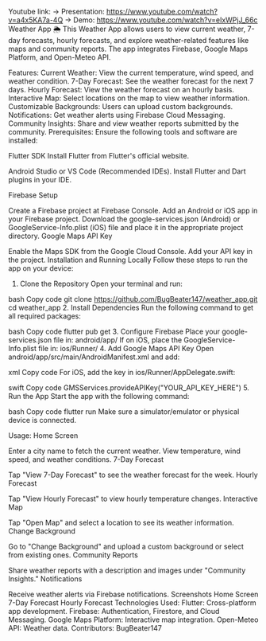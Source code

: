 Youtube link:
-> Presentation: https://www.youtube.com/watch?v=a4x5KA7a-4Q 
-> Demo: https://www.youtube.com/watch?v=eIxWPjJ_66c
Weather App 🌦️
This Weather App allows users to view current weather, 7-day forecasts, hourly forecasts, and explore weather-related features like maps and community reports. The app integrates Firebase, Google Maps Platform, and Open-Meteo API.

Features:
Current Weather: View the current temperature, wind speed, and weather condition.
7-Day Forecast: See the weather forecast for the next 7 days.
Hourly Forecast: View the weather forecast on an hourly basis.
Interactive Map: Select locations on the map to view weather information.
Customizable Backgrounds: Users can upload custom backgrounds.
Notifications: Get weather alerts using Firebase Cloud Messaging.
Community Insights: Share and view weather reports submitted by the community.
Prerequisites:
Ensure the following tools and software are installed:

Flutter SDK
Install Flutter from Flutter's official website.

Android Studio or VS Code (Recommended IDEs).
Install Flutter and Dart plugins in your IDE.

Firebase Setup

Create a Firebase project at Firebase Console.
Add an Android or iOS app in your Firebase project.
Download the google-services.json (Android) or GoogleService-Info.plist (iOS) file and place it in the appropriate project directory.
Google Maps API Key

Enable the Maps SDK from the Google Cloud Console.
Add your API key in the project.
Installation and Running Locally 
Follow these steps to run the app on your device:

1. Clone the Repository
Open your terminal and run:

bash
Copy code
git clone https://github.com/BugBeater147/weather_app.git
cd weather_app
2. Install Dependencies
Run the following command to get all required packages:

bash
Copy code
flutter pub get
3. Configure Firebase
Place your google-services.json file in:
android/app/
If on iOS, place the GoogleService-Info.plist file in:
ios/Runner/
4. Add Google Maps API Key
Open android/app/src/main/AndroidManifest.xml and add:

xml
Copy code
<meta-data
    android:name="com.google.android.geo.API_KEY"
    android:value="YOUR_API_KEY_HERE"/>
For iOS, add the key in ios/Runner/AppDelegate.swift:

swift
Copy code
GMSServices.provideAPIKey("YOUR_API_KEY_HERE")
5. Run the App
Start the app with the following command:

bash
Copy code
flutter run
Make sure a simulator/emulator or physical device is connected.

Usage:
Home Screen

Enter a city name to fetch the current weather.
View temperature, wind speed, and weather conditions.
7-Day Forecast

Tap "View 7-Day Forecast" to see the weather forecast for the week.
Hourly Forecast

Tap "View Hourly Forecast" to view hourly temperature changes.
Interactive Map

Tap "Open Map" and select a location to see its weather information.
Change Background

Go to "Change Background" and upload a custom background or select from existing ones.
Community Reports

Share weather reports with a description and images under "Community Insights."
Notifications

Receive weather alerts via Firebase notifications.
Screenshots
Home Screen	7-Day Forecast	Hourly Forecast
Technologies Used:
Flutter: Cross-platform app development.
Firebase: Authentication, Firestore, and Cloud Messaging.
Google Maps Platform: Interactive map integration.
Open-Meteo API: Weather data.
Contributors:
BugBeater147
